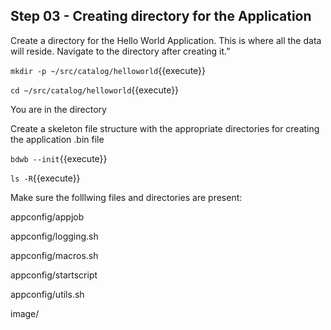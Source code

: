 
## Step 03 - Creating directory for the Application

Create a directory for the Hello World Application. This is where all the data will reside. Navigate to the directory after creating it.”

`mkdir -p ~/src/catalog/helloworld`{{execute}}

`cd ~/src/catalog/helloworld`{{execute}}

You are in the directory

Create a skeleton file structure with the appropriate directories for creating the application .bin file

`bdwb --init`{{execute}}

`ls -R`{{execute}}

Make sure the folllwing files and directories are present:

  appconfig/appjob
  
  appconfig/logging.sh
  
  appconfig/macros.sh
  
  appconfig/startscript
  
  appconfig/utils.sh
  
  image/
